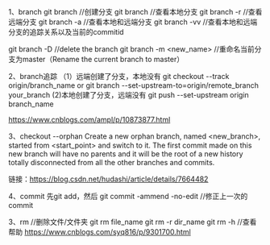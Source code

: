 1、branch
git branch <name>  //创建分支
git branch //查看本地分支
git branch -r  //查看远端分支
git branch -a   //查看本地和远端分支
git branch -vv  //查看本地和远端分支的追踪关系以及当前的commitid

git branch -D <name>   //delete the branch
git branch -m <new_name>  //重命名当前分支为master（Rename the current branch to master）

2、branch追踪
（1）远端创建了分支，本地没有
git checkout --track origin/branch_name
or
git branch --set-upstream-to=origin/remote_branch your_branch
(2)本地创建了分支，远端没有
git push --set-upstream origin branch_name 

https://www.cnblogs.com/ampl/p/10873877.html

3、checkout
--orphan
Create a new orphan branch, named <new_branch>, started from <start_point> and switch to it. The first commit made on this new branch will have no parents and it will be the root of a new history totally disconnected from all the other branches and commits.

链接：https://blog.csdn.net/hudashi/article/details/7664482

4、commit
先git add，然后
git commit -ammend -no-edit   //修正上一次的commit

3、rm  //删除文件/文件夹
git rm file_name
git rm -r dir_name
git rm -h  //查看帮助
https://www.cnblogs.com/syq816/p/9301700.html
